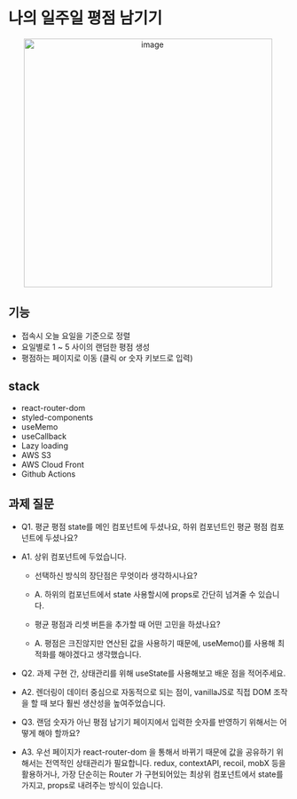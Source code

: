 # 나의 일주일 평점 남기기

<div align="center">
<img width="448" alt="image" src="https://user-images.githubusercontent.com/61547778/177597671-0b09d790-e899-43a6-bfa1-73c77afe5f1b.gif" />
</div>

## 기능

- 접속시 오늘 요일을 기준으로 정렬
- 요일별로 1 ~ 5 사이의 랜덤한 평점 생성
- 평점하는 페이지로 이동 (클릭 or 숫자 키보드로 입력)

## stack

- react-router-dom
- styled-components
- useMemo
- useCallback
- Lazy loading
- AWS S3
- AWS Cloud Front
- Github Actions

## 과제 질문

- Q1. 평균 평점 state를 메인 컴포넌트에 두셨나요, 하위 컴포넌트인 평균 평점 컴포넌트에 두셨나요?
- A1. 상위 컴포넌트에 두었습니다.

    - 선택하신 방식의 장단점은 무엇이라 생각하시나요?
    - A. 하위의 컴포넌트에서 state 사용할시에 props로 간단히 넘겨줄 수 있습니다.
    
    - 평균 평점과 리셋 버튼을 추가할 때 어떤 고민을 하셨나요?
    - A. 평점은 크진않지만 연산된 값을 사용하기 때문에, useMemo()를 사용해 최적화를 해야겠다고 생각했습니다.
    
- Q2. 과제 구현 간, 상태관리를 위해 useState를 사용해보고 배운 점을 적어주세요.
- A2. 렌더링이 데이터 중심으로 자동적으로 되는 점이, vanillaJS로 직접 DOM 조작을 할 때 보다 훨씬 생산성을 높여주었습니다.

- Q3. 랜덤 숫자가 아닌 평점 남기기 페이지에서 입력한 숫자를 반영하기 위해서는 어떻게 해야 할까요?
- A3. 우선 페이지가 react-router-dom 을 통해서 바뀌기 때문에 값을 공유하기 위해서는 전역적인 상태관리가 필요합니다. redux, contextAPI, recoil, mobX 등을 활용하거나, 가장 단순히는 Router       가 구현되어있는 최상위 컴포넌트에서 state를 가지고, props로 내려주는 방식이 있습니다.
